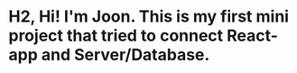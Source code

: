 # H2, Hi! I'm Joon. This is my first mini project that tried to connect React-app and Server/Database.
